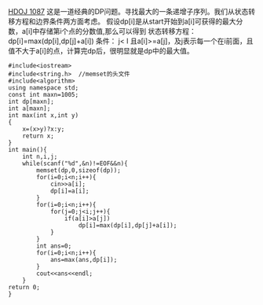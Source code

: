 [HDOJ 1087](http://acm.hdu.edu.cn/showproblem.php?pid=1087)
这是一道经典的DP问题。寻找最大的一条递增子序列。我们从状态转移方程和边界条件两方面考虑。
假设dp[i]是从start开始到a[i]可获得的最大分数，a[i]中存储第i个点的分数值,那么可以得到
状态转移方程：
dp[i]=max(dp[i],dp[j]+a[i])
条件：
j< I 且a[i]>=a[j]，及j表示每一个在i前面，且值不大于a[i]的点，计算完dp后，很明显就是dp中的最大值。

```
#include<iostream>
#include<string.h>  //memset的头文件
#include<algorithm>
using namespace std;
const int maxn=1005;
int dp[maxn];
int a[maxn];
int max(int x,int y)
{
	x=(x>y)?x:y;
	return x;
}
int main(){
	int n,i,j;
	while(scanf("%d",&n)!=EOF&&n){
		memset(dp,0,sizeof(dp));
		for(i=0;i<n;i++){
			cin>>a[i];
			dp[i]=a[i];
		}
		for(i=0;i<n;i++){
			for(j=0;j<i;j++){
				if(a[i]>a[j])
					dp[i]=max(dp[i],dp[j]+a[i]);
			}
		}
		int ans=0;
		for(i=0;i<n;i++){
			ans=max(ans,dp[i]);
		}
		cout<<ans<<endl;
	}
return 0;
}
```